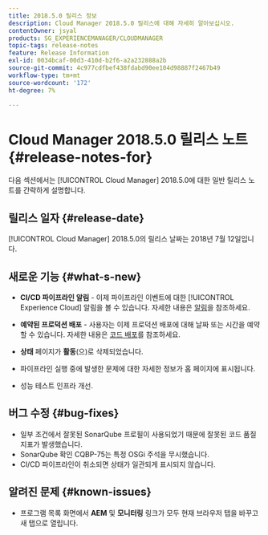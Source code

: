 ```yaml
---
title: 2018.5.0 릴리스 정보
description: Cloud Manager 2018.5.0 릴리스에 대해 자세히 알아보십시오.
contentOwner: jsyal
products: SG_EXPERIENCEMANAGER/CLOUDMANAGER
topic-tags: release-notes
feature: Release Information
exl-id: 0034bcaf-00d3-410d-b2f6-a2a232888a2b
source-git-commit: 4c977cdfbef438fdabd90ee104d98887f2467b49
workflow-type: tm+mt
source-wordcount: '172'
ht-degree: 7%

---
```


# Cloud Manager 2018.5.0 릴리스 노트 {#release-notes-for}

다음 섹션에서는 [!UICONTROL Cloud Manager] 2018.5.0에 대한 일반 릴리스 노트를 간략하게 설명합니다.

## 릴리스 일자 {#release-date}

[!UICONTROL Cloud Manager] 2018.5.0의 릴리스 날짜는 2018년 7월 12일입니다.

## 새로운 기능 {#what-s-new}

* **CI/CD 파이프라인 알림** - 이제 파이프라인 이벤트에 대한 [!UICONTROL Experience Cloud] 알림을 볼 수 있습니다. 자세한 내용은 [알림](/help/using/notifications.md)을 참조하세요.

* **예약된 프로덕션 배포** - 사용자는 이제 프로덕션 배포에 대해 날짜 또는 시간을 예약할 수 있습니다. 자세한 내용은 [코드 배포](/help/using/code-deployment.md)를 참조하세요.

* **상태** 페이지가 **활동**(으)로 삭제되었습니다.

* 파이프라인 실행 중에 발생한 문제에 대한 자세한 정보가 홈 페이지에 표시됩니다.
* 성능 테스트 인프라 개선.

## 버그 수정 {#bug-fixes}

* 일부 조건에서 잘못된 SonarQube 프로필이 사용되었기 때문에 잘못된 코드 품질 지표가 발생했습니다.
* SonarQube 확인 CQBP-75는 특정 OSGi 주석을 무시했습니다.
* CI/CD 파이프라인이 취소되면 상태가 일관되게 표시되지 않습니다.

## 알려진 문제 {#known-issues}

* 프로그램 목록 화면에서 **AEM** 및 **모니터링** 링크가 모두 현재 브라우저 탭을 바꾸고 새 탭으로 열립니다.
